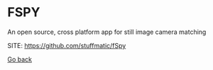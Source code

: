 # FSPY
 
 An open source, cross platform app for still image camera matching
 
 SITE: https://github.com/stuffmatic/fSpy

 [Go back](https://portable-linux-apps.github.io/apps.html)
